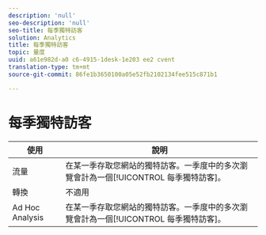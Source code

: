 ```yaml
---
description: 'null'
seo-description: 'null'
seo-title: 每季獨特訪客
solution: Analytics
title: 每季獨特訪客
topic: 量度
uuid: a61e982d-a0 c6-4915-1desk-1e203 ee2 cvent
translation-type: tm+mt
source-git-commit: 86fe1b3650100a05e52fb2102134fee515c871b1

---
```



# 每季獨特訪客

| 使用 | 說明 |
|---|---|
| 流量 | 在某一季存取您網站的獨特訪客。一季度中的多次瀏覽會計為一個[!UICONTROL 每季獨特訪客]。 |
| 轉換 | 不適用 |
| Ad Hoc Analysis | 在某一季存取您網站的獨特訪客。一季度中的多次瀏覽會計為一個[!UICONTROL 每季獨特訪客]。 |

